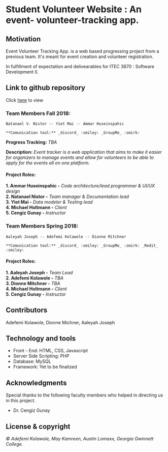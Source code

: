 


# Student Volunteer Website : An event- volunteer-tracking app.

## Motivation
Event Volunteer Tracking App. is a web based progressing project from a previous team. It's meant for event creation and volunteer registration.

In fulfillment of expectation and delivearables for ITEC 3870 : Software Development II.

## Link to github repository

Click [here][] to view 

### Team Members Fall 2018:
    Natanael V. Nistor -- Yiet Mai -- Ammar Huseinspahic
  
    **Comunication tool:** _discord_ :smiley: _GroupMe_ :smirk:  

**Progress Tracking:**  _TBA_

 **Description:**
_Event tracker is a web application that aims to make it easier for organizers to manage events and allow for volunteers to be able to apply for the events all on one platform._

#### Project Roles:
**1. Ammar Huseinspahic -** _Code architecture/lead programmer & UI/UX design_   
 **2. Natanael Nistor -** _Team manager & Documentation lead_   
 **3. Yiet Mai -** _Data modeler & Testing lead_   
 **4. Michael Holtmann -** _Client_   
 **5. Cengiz Gunay -** _Instructor_

### Team Members Spring 2018:
    Aaleyah Joseph -- Adefemi Kolawole -- Dionne Mitchner

    **Comunication tool:** _discord_ :smiley: _GroupMe_ :smirk: _Redit_ :smiley:
    

#### Project Roles:
**1. Aaleyah Joseph -** _Team Lead_   
 **2. Adefemi Kolawole -** _TBA_   
 **3. Dionne Mitchner -** _TBA_   
 **4. Michael Holtmann -** _Client_   
 **5. Cengiz Gunay -** _Instructor_




[comment]: #---
## Contributors
 Adefemi Kolawole, Dionne Michner, Aaleyah Joseph

[comment]: #---

## Technology and tools
 * Front - End: HTML, CSS, Javascript
 * Server Side Scripting: PHP
 * Database: MySQL
 * Framework: Yet to be finalized

## Acknowledgments
Special thanks to the following faculty members who helped in directing us in this project.
 *  Dr. Cengiz Gunay
 



## License & copyright

*© Adefemi Kolawole, May Kamreen, Austin Lomaxx, Georgia Gwinnett College.*

[comment]: # (the following are footnotes and links)

[here]: https://github.com/soft-eng-practicum/event-tracker "Link to Repository"
[displayA]: https://github.com/ElijahKolawole/Whack_an_animal/blob/master/data/displayA.PNG  "Load Game Image"
[displayB]: https://github.com/ElijahKolawole/Whack_an_animal/blob/master/data/displayB.PNG  "Game UI Image"










